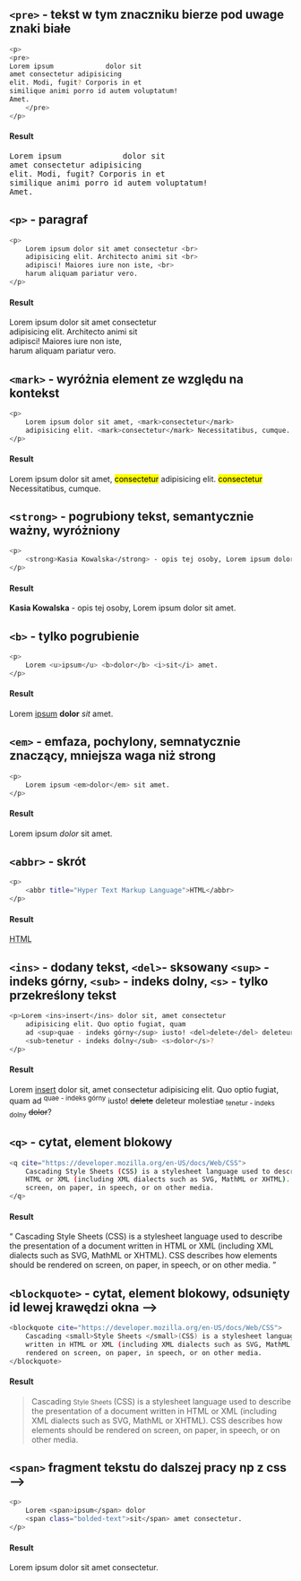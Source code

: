 
## `<pre>` - tekst w tym znaczniku bierze pod uwage znaki białe
```bash
<p>
<pre>
Lorem ipsum             dolor sit
amet consectetur adipisicing 
elit. Modi, fugit? Corporis in et 
similique animi porro id autem voluptatum! 
Amet.
    </pre>
</p>
```

#### Result
<pre>Lorem ipsum             dolor sit
amet consectetur adipisicing 
elit. Modi, fugit? Corporis in et 
similique animi porro id autem voluptatum! 
Amet.
</pre>



## `<p>` - paragraf

```bash
<p>
    Lorem ipsum dolor sit amet consectetur <br>
    adipisicing elit. Architecto animi sit <br>
    adipisci! Maiores iure non iste, <br>
    harum aliquam pariatur vero.
</p>
```
#### Result
<p>
    Lorem ipsum dolor sit amet consectetur <br>
    adipisicing elit. Architecto animi sit <br>
    adipisci! Maiores iure non iste, <br>
    harum aliquam pariatur vero.
</p>

## `<mark>` - wyróżnia element ze względu na kontekst 
```bash
<p>
    Lorem ipsum dolor sit amet, <mark>consectetur</mark>
    adipisicing elit. <mark>consectetur</mark> Necessitatibus, cumque.
</p>
```
#### Result

<p>
    Lorem ipsum dolor sit amet, <mark>consectetur</mark>
    adipisicing elit. <mark>consectetur</mark> Necessitatibus, cumque.
</p>


## `<strong>` - pogrubiony tekst, semantycznie ważny, wyróżniony 
```bash
<p>
    <strong>Kasia Kowalska</strong> - opis tej osoby, Lorem ipsum dolor sit amet.
</p>
```
#### Result
<p>
    <strong>Kasia Kowalska</strong> - opis tej osoby, Lorem ipsum dolor sit amet.
</p>

## `<b>` - tylko pogrubienie 
```bash
<p>
    Lorem <u>ipsum</u> <b>dolor</b> <i>sit</i> amet.
</p>
```
#### Result

<p>
    Lorem <u>ipsum</u> <b>dolor</b> <i>sit</i> amet.
</p>

## `<em>` - emfaza, pochylony, semnatycznie znaczący, mniejsza waga niż strong 
```bash
<p>
    Lorem ipsum <em>dolor</em> sit amet.
</p>
```

#### Result
<p>
    Lorem ipsum <em>dolor</em> sit amet.
</p>

## `<abbr>` - skrót 
```bash
<p>
    <abbr title="Hyper Text Markup Language">HTML</abbr>
</p>
```
#### Result
<p>
    <abbr title="Hyper Text Markup Language">HTML</abbr>
</p>

## `<ins>` - dodany tekst, `<del>`- sksowany `<sup>` - indeks górny, `<sub>` - indeks dolny, `<s>` - tylko przekreślony tekst

```bash
<p>Lorem <ins>insert</ins> dolor sit, amet consectetur
    adipisicing elit. Quo optio fugiat, quam
    ad <sup>quae - indeks górny</sup> iusto! <del>delete</del> deleteur molestiae
    <sub>tenetur - indeks dolny</sub> <s>dolor</s>?
</p>
```
#### Result
<p>Lorem <ins>insert</ins> dolor sit, amet consectetur
    adipisicing elit. Quo optio fugiat, quam
    ad <sup>quae - indeks górny</sup> iusto! <del>delete</del> deleteur molestiae
    <sub>tenetur - indeks dolny</sub> <s>dolor</s>?
</p>

## `<q>` - cytat, element blokowy 
```bash
<q cite="https://developer.mozilla.org/en-US/docs/Web/CSS">
    Cascading Style Sheets (CSS) is a stylesheet language used to describe the presentation of a document written in
    HTML or XML (including XML dialects such as SVG, MathML or XHTML). CSS describes how elements should be rendered on
    screen, on paper, in speech, or on other media.
</q>
```
#### Result

<q cite="https://developer.mozilla.org/en-US/docs/Web/CSS">
    Cascading Style Sheets (CSS) is a stylesheet language used to describe the presentation of a document written in
    HTML or XML (including XML dialects such as SVG, MathML or XHTML). CSS describes how elements should be rendered on
    screen, on paper, in speech, or on other media.
</q>

## `<blockquote>` - cytat, element blokowy, odsunięty id lewej krawędzi okna -->
```bash
<blockquote cite="https://developer.mozilla.org/en-US/docs/Web/CSS">
    Cascading <small>Style Sheets </small>(CSS) is a stylesheet language used to describe the presentation of a document
    written in HTML or XML (including XML dialects such as SVG, MathML or XHTML). CSS describes how elements should be
    rendered on screen, on paper, in speech, or on other media.
</blockquote>
```
#### Result

<blockquote cite="https://developer.mozilla.org/en-US/docs/Web/CSS">
    Cascading <small>Style Sheets </small>(CSS) is a stylesheet language used to describe the presentation of a document
    written in HTML or XML (including XML dialects such as SVG, MathML or XHTML). CSS describes how elements should be
    rendered on screen, on paper, in speech, or on other media.
</blockquote>

## `<span>` fragment tekstu do dalszej pracy np z css -->

```bash
<p>
    Lorem <span>ipsum</span> dolor
    <span class="bolded-text">sit</span> amet consectetur.
</p>
```

#### Result
<p>
    Lorem <span>ipsum</span> dolor
    <span class="bolded-text">sit</span> amet consectetur.
</p>
